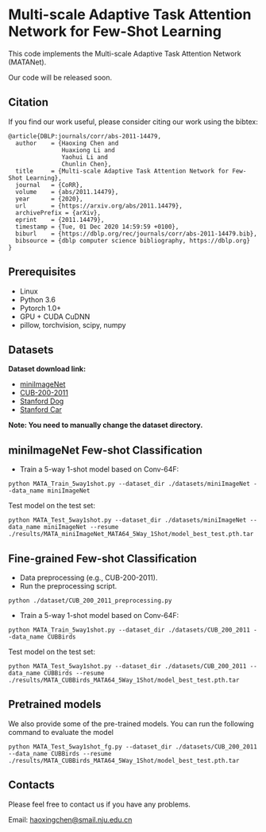 # Multi-scale Adaptive Task Attention Network for Few-Shot Learning
This code implements the Multi-scale Adaptive Task Attention Network (MATANet).

Our code will be released soon.

## Citation
If you find our work useful, please consider citing our work using the bibtex:
```
@article{DBLP:journals/corr/abs-2011-14479,
  author    = {Haoxing Chen and
               Huaxiong Li and
               Yaohui Li and
               Chunlin Chen},
  title     = {Multi-scale Adaptive Task Attention Network for Few-Shot Learning},
  journal   = {CoRR},
  volume    = {abs/2011.14479},
  year      = {2020},
  url       = {https://arxiv.org/abs/2011.14479},
  archivePrefix = {arXiv},
  eprint    = {2011.14479},
  timestamp = {Tue, 01 Dec 2020 14:59:59 +0100},
  biburl    = {https://dblp.org/rec/journals/corr/abs-2011-14479.bib},
  bibsource = {dblp computer science bibliography, https://dblp.org}
}
```

## Prerequisites
* Linux
* Python 3.6
* Pytorch 1.0+
* GPU + CUDA CuDNN
* pillow, torchvision, scipy, numpy

## Datasets
**Dataset download link:**
* [miniImageNet](https://drive.google.com/file/d/1fUBrpv8iutYwdL4xE1rX_R9ef6tyncX9/view)
* [CUB-200-2011](http://www.vision.caltech.edu/visipedia/CUB-200-2011.html)
* [Stanford Dog](http://vision.stanford.edu/aditya86/ImageNetDogs/)
* [Stanford Car](https://ai.stanford.edu/~jkrause/cars/car_dataset.html)

**Note: You need to manually change the dataset directory.**

## miniImageNet Few-shot Classification
* Train a 5-way 1-shot model based on Conv-64F:
```
python MATA_Train_5way1shot.py --dataset_dir ./datasets/miniImageNet --data_name miniImageNet
```
Test model on the test set:
```
python MATA_Test_5way1shot.py --dataset_dir ./datasets/miniImageNet --data_name miniImageNet --resume ./results/MATA_miniImageNet_MATA64_5Way_1Shot/model_best_test.pth.tar 
```
## Fine-grained Few-shot Classification
* Data preprocessing (e.g., CUB-200-2011).
* Run the preprocessing script.
```
python ./dataset/CUB_200_2011_preprocessing.py
```
* Train a 5-way 1-shot model based on Conv-64F:
```
python MATA_Train_5way1shot.py --dataset_dir ./datasets/CUB_200_2011 --data_name CUBBirds
```
Test model on the test set:
```
python MATA_Test_5way1shot.py --dataset_dir ./datasets/CUB_200_2011 --data_name CUBBirds --resume ./results/MATA_CUBBirds_MATA64_5Way_1Shot/model_best_test.pth.tar 
```
## Pretrained models
We also provide some of the pre-trained models.
You can run the following command to evaluate the model
```
python MATA_Test_5way1shot_fg.py --dataset_dir ./datasets/CUB_200_2011 --data_name CUBBirds --resume ./results/MATA_CUBBirds_MATA64_5Way_1Shot/model_best_test.pth.tar 
```


## Contacts
Please feel free to contact us if you have any problems.

Email: haoxingchen@smail.nju.edu.cn


